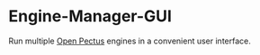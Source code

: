 # Engine-Manager-GUI
Run multiple [Open Pectus](https://github.com/Open-Pectus/Open-Pectus/) engines in a convenient user interface.
